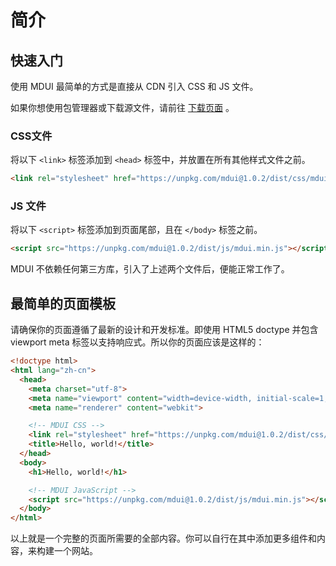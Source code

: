 # 简介

## 快速入门
使用 MDUI 最简单的方式是直接从 CDN 引入 CSS 和 JS 文件。

如果你想使用包管理器或下载源文件，请前往 [下载页面](https://www.mdui.org/docs/download) 。

### CSS文件

将以下 `<link>` 标签添加到 `<head>` 标签中，并放置在所有其他样式文件之前。

```html
<link rel="stylesheet" href="https://unpkg.com/mdui@1.0.2/dist/css/mdui.min.css">
```

### JS 文件
将以下 `<script>` 标签添加到页面尾部，且在 `</body>` 标签之前。

```html
<script src="https://unpkg.com/mdui@1.0.2/dist/js/mdui.min.js"></script>
```

MDUI 不依赖任何第三方库，引入了上述两个文件后，便能正常工作了。

## 最简单的页面模板
请确保你的页面遵循了最新的设计和开发标准。即使用 HTML5 doctype 并包含 viewport meta 标签以支持响应式。所以你的页面应该是这样的：

```html
<!doctype html>
<html lang="zh-cn">
  <head>
    <meta charset="utf-8">
    <meta name="viewport" content="width=device-width, initial-scale=1, maximum-scale=1, shrink-to-fit=no">
    <meta name="renderer" content="webkit">

    <!-- MDUI CSS -->
    <link rel="stylesheet" href="https://unpkg.com/mdui@1.0.2/dist/css/mdui.min.css">
    <title>Hello, world!</title>
  </head>
  <body>
    <h1>Hello, world!</h1>

    <!-- MDUI JavaScript -->
    <script src="https://unpkg.com/mdui@1.0.2/dist/js/mdui.min.js"></script>
  </body>
</html>
```

以上就是一个完整的页面所需要的全部内容。你可以自行在其中添加更多组件和内容，来构建一个网站。

